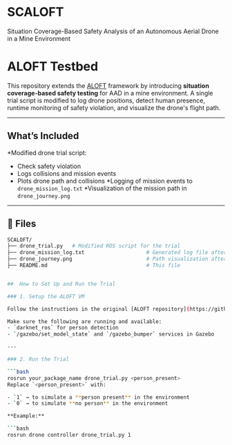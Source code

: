 # SCALOFT
Situation Coverage-Based Safety Analysis of an Autonomous Aerial Drone in a Mine Environment

# ALOFT Testbed

This repository extends the [ALOFT](https://github.com/uoy-research/ALOFT) framework by introducing **situation coverage-based safety testing** for AAD in a mine environment. 
A single trial script is modified to log drone positions, detect human presence, runtime monitoring of safety violation, and visualize the drone's flight path.

---

## What’s Included

*Modified drone trial script:
  - Check safety violation
  - Logs collisions and mission events
  - Plots drone path and collisions
*Logging of mission events to `drone_mission_log.txt`
*Visualization of the mission path in `drone_journey.png`

---

## 📁 Files

```bash
SCALOFT/
├── drone_trial.py   # Modified ROS script for the trial
├── drone_mission_log.txt                    # Generated log file after trial
├── drone_journey.png                        # Path visualization after trial
├── README.md                                # This file


##  How to Set Up and Run the Trial

### 1. Setup the ALOFT VM

Follow the instructions in the original [ALOFT repository](https://github.com/uoy-research/ALOFT) to set up the VM environment, Gazebo, and ROS.

Make sure the following are running and available:
- `darknet_ros` for person detection
- `/gazebo/set_model_state` and `/gazebo_bumper` services in Gazebo

---

### 2. Run the Trial

```bash
rosrun your_package_name drone_trial.py <person_present>
Replace `<person_present>` with:

- `1` → to simulate a **person present** in the environment  
- `0` → to simulate **no person** in the environment

**Example:**

```bash
rosrun drone controller drone_trial.py 1

